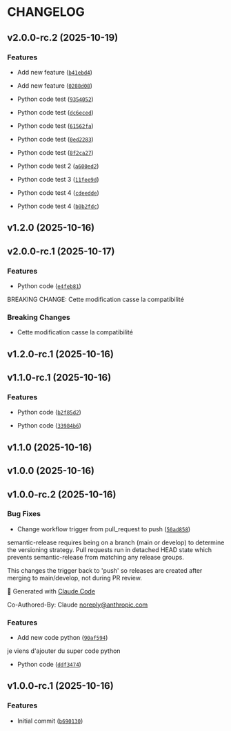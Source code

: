 # CHANGELOG


## v2.0.0-rc.2 (2025-10-19)

### Features

- Add new feature
  ([`b41ebd4`](https://github.com/gsoulat/semantic-release-python-uv/commit/b41ebd498ec55ca38da80058c4ca6c888317053a))

- Add new feature
  ([`0288d08`](https://github.com/gsoulat/semantic-release-python-uv/commit/0288d084c21187d1af7cb14b609ad2982d273513))

- Python code test
  ([`9354052`](https://github.com/gsoulat/semantic-release-python-uv/commit/9354052c7839d0b3eea090d6cd4bd69036be2569))

- Python code test
  ([`dc6eced`](https://github.com/gsoulat/semantic-release-python-uv/commit/dc6eced07270385256851711fa23cb574edecda4))

- Python code test
  ([`61562fa`](https://github.com/gsoulat/semantic-release-python-uv/commit/61562faaf9bec1c96061b46d73e9bb6736ef1290))

- Python code test
  ([`0ed2283`](https://github.com/gsoulat/semantic-release-python-uv/commit/0ed2283d08154508e5a76dce24338d40c11114b2))

- Python code test
  ([`8f2ca27`](https://github.com/gsoulat/semantic-release-python-uv/commit/8f2ca27c6401d51f21fbb96342b0e28f864898af))

- Python code test 2
  ([`a600ed2`](https://github.com/gsoulat/semantic-release-python-uv/commit/a600ed21e3a97364f45f0c3454c87d8e3af49260))

- Python code test 3
  ([`11fee9d`](https://github.com/gsoulat/semantic-release-python-uv/commit/11fee9de676696778448378958a4ef3647e8ea7f))

- Python code test 4
  ([`cdeedde`](https://github.com/gsoulat/semantic-release-python-uv/commit/cdeedded0f6684e288242474f4f67ddbf80fa265))

- Python code test 4
  ([`b0b2fdc`](https://github.com/gsoulat/semantic-release-python-uv/commit/b0b2fdce4622e33727498956e1e27580a24d580c))


## v1.2.0 (2025-10-16)


## v2.0.0-rc.1 (2025-10-17)

### Features

- Python code
  ([`e4feb81`](https://github.com/gsoulat/semantic-release-python-uv/commit/e4feb818c8e518a938c7817f7f0272f0982fbc34))

BREAKING CHANGE: Cette modification casse la compatibilité

### Breaking Changes

- Cette modification casse la compatibilité


## v1.2.0-rc.1 (2025-10-16)


## v1.1.0-rc.1 (2025-10-16)

### Features

- Python code
  ([`b2f85d2`](https://github.com/gsoulat/semantic-release-python-uv/commit/b2f85d204af8cf42ff403da5465c0378fb839d7e))

- Python code
  ([`33984b6`](https://github.com/gsoulat/semantic-release-python-uv/commit/33984b6c5755b46e455871a932e427cc7e96f0b6))


## v1.1.0 (2025-10-16)


## v1.0.0 (2025-10-16)


## v1.0.0-rc.2 (2025-10-16)

### Bug Fixes

- Change workflow trigger from pull_request to push
  ([`50ad858`](https://github.com/gsoulat/semantic-release-python-uv/commit/50ad858b5b869bfb891bd2ddd06d2935d73d5674))

semantic-release requires being on a branch (main or develop) to determine the versioning strategy.
  Pull requests run in detached HEAD state which prevents semantic-release from matching any release
  groups.

This changes the trigger back to 'push' so releases are created after merging to main/develop, not
  during PR review.

🤖 Generated with [Claude Code](https://claude.com/claude-code)

Co-Authored-By: Claude <noreply@anthropic.com>

### Features

- Add new code python
  ([`90af594`](https://github.com/gsoulat/semantic-release-python-uv/commit/90af5949ffedde79452eb8eb2d9521d7996e06c2))

je viens d'ajouter du super code python

- Python code
  ([`ddf3474`](https://github.com/gsoulat/semantic-release-python-uv/commit/ddf3474eabe0f97f16c085170f0f1a8e06d7ec68))


## v1.0.0-rc.1 (2025-10-16)

### Features

- Initial commit
  ([`b690130`](https://github.com/gsoulat/semantic-release-python-uv/commit/b690130675d9300c74dd7bdbd0b6ca292974dffc))
